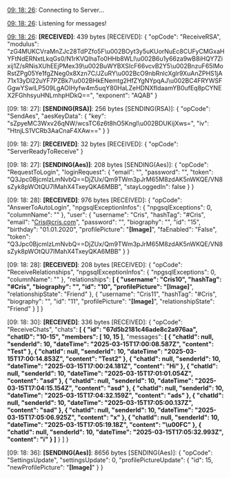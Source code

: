 [09: 18: 26]:
Connecting to Server...

[09: 18: 26]:
Connected!

[09: 18: 26]:
Listening for messages!

[09: 18: 26]:
**[RECEIVED]**: 439 bytes
[RECEIVED]: {
  "opCode": "ReceiveRSA",
  "modulus": "zG4MUKCVraMnZJc28TdPZfo5F\u002BOyt3y5uKUorNuEc8CUFyCMGxaHYFtNdERNxtLkqGs0/N1rKVQIhaTo0HHb8WLI\u002B6u1y66za9wB8iHQY7Zixij1Z/sRNisXUhEEjPMex39\u002BuWYBXSIcF66vcvB2Y5\u002BnzuF65lMoRstZPg05Ye1fgZNeg0x8Xzn7C/JZuRY\u002BcO9nbRnlcXglr9XuAnZPHS1jA71x13yDl22uYF7PZBk7\u002BHkENemtg2HfZYgNYpqAJ\u002BC4FRYWSFGgwYSwlLP509LgAOIHyfw4m5uqY80HaLZeHDNXfIdaamYB0ufEq8pCYNEX2FGhhsyuHNLmhpHDkQ==",
  "exponent": "AQAB"
}

[09: 18: 27]:
**[SENDING(RSA)]**: 256 bytes
[SENDING(RSA)]: {
  "opCode": "SendAes",
  "aesKeyData": {
    "key": "sZpyeMC3Wxv26qNW/wcsTC6z6t8hO5KngI\u002BDUKijXws=",
    "iv": "HtnjLS1VCRb3AaCnaF4XAw=="
  }
}

[09: 18: 27]:
**[RECEIVED]**: 32 bytes
[RECEIVED]: {
  "opCode": "ServerReadyToReceive"
}

[09: 18: 27]:
**[SENDING(Aes)]**: 208 bytes
[SENDING(Aes)]: {
  "opCode": "RequestToLogin",
  "loginRequest": {
    "email": "",
    "password": "",
    "token": "Q3Jpc0BjcmlzLmNvbQ==DjZUx/Qm9TWm3pJrM65M8zdAK5nWKQE/VN8sZyk8pWOtQU7IMahX4TxeyQKA6MBB",
    "stayLoggedIn": false
  }
}

[09: 18: 28]:
**[RECEIVED]**: 976 bytes
[RECEIVED]: {
  "opCode": "AnswerToAutoLogin",
  "npgsqlExceptionInfos": {
    "npgsqlExceptions": 0,
    "columnName": ""
  },
  "user": {
    "username": "Cris",
    "hashTag": "#Cris",
    "email": "Cris@cris.com",
    "password": "",
    "biography": "",
    "id": "15",
    "birthday": "01.01.2020",
    "profilePicture": "**[Image]**",
    "faEnabled": "False",
    "token": "Q3Jpc0BjcmlzLmNvbQ==DjZUx/Qm9TWm3pJrM65M8zdAK5nWKQE/VN8sZyk8pWOtQU7IMahX4TxeyQKA6MBB"
  }
}

[09: 18: 28]:
**[RECEIVED]**: 208 bytes
[RECEIVED]: {
  "opCode": "ReceiveRelationships",
  "npgsqlExceptionInfos": {
    "npgsqlExceptions": 0,
    "columnName": ""
  },
  "relationships": **[
    {
      "username": "Cris10",
      "hashTag": "#Cris",
      "biography": "",
      "id": "10",
      "profilePicture": "[Image]**",
      "relationshipState": "Friend"
    },
    {
      "username": "Cris11",
      "hashTag": "#Cris",
      "biography": "",
      "id": "11",
      "profilePicture": "**[Image]**",
      "relationshipState": "Friend"
    }
  ]
}

[09: 18: 30]:
**[RECEIVED]**: 336 bytes
[RECEIVED]: {
  "opCode": "ReceiveChats",
  "chats": **[
    {
      "id": "67d5b2181c46ade8c2a976aa",
      "chatID": "10-15",
      "members": [
        10,
        15
      ]**,
      "messages": **[
        {
          "chatId": null,
          "senderId": 10,
          "dateTime": "2025-03-15T17:00:08.587Z",
          "content": "Test"
        },
        {
          "chatId": null,
          "senderId": 10,
          "dateTime": "2025-03-15T17:00:14.853Z",
          "content": "Test2"
        },
        {
          "chatId": null,
          "senderId": 10,
          "dateTime": "2025-03-15T17:00:24.181Z",
          "content": "Hi"
        },
        {
          "chatId": null,
          "senderId": 10,
          "dateTime": "2025-03-15T17:01:01.054Z",
          "content": "asd"
        },
        {
          "chatId": null,
          "senderId": 10,
          "dateTime": "2025-03-15T17:04:15.154Z",
          "content": "asd"
        },
        {
          "chatId": null,
          "senderId": 10,
          "dateTime": "2025-03-15T17:04:32.159Z",
          "content": "ads"
        },
        {
          "chatId": null,
          "senderId": 10,
          "dateTime": "2025-03-15T17:05:00.137Z",
          "content": "sad"
        },
        {
          "chatId": null,
          "senderId": 10,
          "dateTime": "2025-03-15T17:05:06.925Z",
          "content": "x"
        },
        {
          "chatId": null,
          "senderId": 10,
          "dateTime": "2025-03-15T17:05:19.18Z",
          "content": "\u00FC"
        },
        {
          "chatId": null,
          "senderId": 10,
          "dateTime": "2025-03-15T17:05:32.993Z",
          "content": "i"
        }
      ]**
    }
  ]
}

[09: 18: 36]:
**[SENDING(Aes)]**: 8656 bytes
[SENDING(Aes)]: {
  "opCode": "SettingsUpdate",
  "settingsUpdate": 0,
  "profilePictureUpdate": {
    "id": 15,
    "newProfilePicture": "**[Image]**"
  }
}

